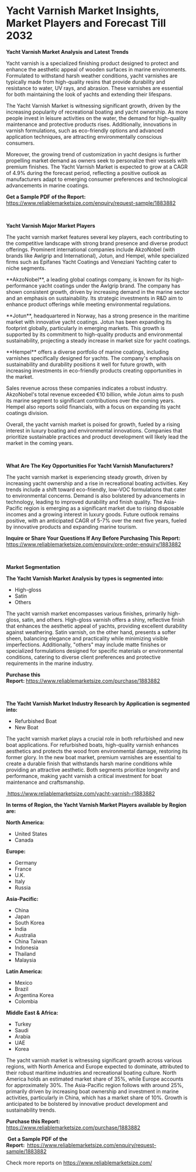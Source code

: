 <p><h1>Yacht Varnish Market Insights, Market Players and Forecast Till 2032</h1></p><p><strong>Yacht Varnish Market Analysis and Latest Trends</strong></p>
<p><p>Yacht varnish is a specialized finishing product designed to protect and enhance the aesthetic appeal of wooden surfaces in marine environments. Formulated to withstand harsh weather conditions, yacht varnishes are typically made from high-quality resins that provide durability and resistance to water, UV rays, and abrasion. These varnishes are essential for both maintaining the look of yachts and extending their lifespans.</p><p>The Yacht Varnish Market is witnessing significant growth, driven by the increasing popularity of recreational boating and yacht ownership. As more people invest in leisure activities on the water, the demand for high-quality maintenance and protective products rises. Additionally, innovations in varnish formulations, such as eco-friendly options and advanced application techniques, are attracting environmentally conscious consumers. </p><p>Moreover, the growing trend of customization in yacht designs is further propelling market demand as owners seek to personalize their vessels with premium finishes. The Yacht Varnish Market is expected to grow at a CAGR of 4.9% during the forecast period, reflecting a positive outlook as manufacturers adapt to emerging consumer preferences and technological advancements in marine coatings.</p></p>
<p><strong>Get a Sample PDF of the Report:&nbsp;</strong> <a href="https://www.reliablemarketsize.com/enquiry/request-sample/1883882?utm_campaign=3345&utm_medium=2&utm_source=Github&utm_content=ia&utm_term=02042025&utm_id=yacht-varnish">https://www.reliablemarketsize.com/enquiry/request-sample/1883882</a></p>
<p>&nbsp;</p>
<p><strong>Yacht Varnish Major Market Players</strong></p>
<p><p>The yacht varnish market features several key players, each contributing to the competitive landscape with strong brand presence and diverse product offerings. Prominent international companies include AkzoNobel (with brands like Awlgrip and International), Jotun, and Hempel, while specialized firms such as Epifanes Yacht Coatings and Veneziani Yachting cater to niche segments.</p><p>**AkzoNobel**, a leading global coatings company, is known for its high-performance yacht coatings under the Awlgrip brand. The company has shown consistent growth, driven by increasing demand in the marine sector and an emphasis on sustainability. Its strategic investments in R&D aim to enhance product offerings while meeting environmental regulations.</p><p>**Jotun**, headquartered in Norway, has a strong presence in the maritime market with innovative yacht coatings. Jotun has been expanding its footprint globally, particularly in emerging markets. This growth is supported by its commitment to high-quality products and environmental sustainability, projecting a steady increase in market size for yacht coatings.</p><p>**Hempel** offers a diverse portfolio of marine coatings, including varnishes specifically designed for yachts. The company's emphasis on sustainability and durability positions it well for future growth, with increasing investments in eco-friendly products creating opportunities in the market.</p><p>Sales revenue across these companies indicates a robust industry. AkzoNobel's total revenue exceeded €10 billion, while Jotun aims to push its marine segment to significant contributions over the coming years. Hempel also reports solid financials, with a focus on expanding its yacht coatings division.</p><p>Overall, the yacht varnish market is poised for growth, fueled by a rising interest in luxury boating and environmental innovations. Companies that prioritize sustainable practices and product development will likely lead the market in the coming years.</p></p>
<p>&nbsp;</p>
<p><strong>What Are The Key Opportunities For Yacht Varnish Manufacturers?</strong></p>
<p><p>The yacht varnish market is experiencing steady growth, driven by increasing yacht ownership and a rise in recreational boating activities. Key trends include a shift toward eco-friendly, low-VOC formulations that cater to environmental concerns. Demand is also bolstered by advancements in technology, leading to improved durability and finish quality. The Asia-Pacific region is emerging as a significant market due to rising disposable incomes and a growing interest in luxury goods. Future outlook remains positive, with an anticipated CAGR of 5-7% over the next five years, fueled by innovative products and expanding marine tourism.</p></p>
<p><strong>Inquire or Share Your Questions If Any Before Purchasing This Report:</strong> <a href="https://www.reliablemarketsize.com/enquiry/pre-order-enquiry/1883882?utm_campaign=3345&utm_medium=2&utm_source=Github&utm_content=ia&utm_term=02042025&utm_id=yacht-varnish">https://www.reliablemarketsize.com/enquiry/pre-order-enquiry/1883882</a></p>
<p>&nbsp;</p>
<p><strong>Market Segmentation</strong></p>
<p><strong>The Yacht Varnish Market Analysis by types is segmented into:</strong></p>
<p><ul><li>High-gloss</li><li>Satin</li><li>Others</li></ul></p>
<p><p>The yacht varnish market encompasses various finishes, primarily high-gloss, satin, and others. High-gloss varnish offers a shiny, reflective finish that enhances the aesthetic appeal of yachts, providing excellent durability against weathering. Satin varnish, on the other hand, presents a softer sheen, balancing elegance and practicality while minimizing visible imperfections. Additionally, "others" may include matte finishes or specialized formulations designed for specific materials or environmental conditions, catering to diverse client preferences and protective requirements in the marine industry.</p></p>
<p><strong>Purchase this Report:&nbsp;</strong><a href="https://www.reliablemarketsize.com/purchase/1883882?utm_campaign=3345&utm_medium=2&utm_source=Github&utm_content=ia&utm_term=02042025&utm_id=yacht-varnish">https://www.reliablemarketsize.com/purchase/1883882</a></p>
<p>&nbsp;</p>
<p><strong>The Yacht Varnish Market Industry Research by Application is segmented into:</strong></p>
<p><ul><li>Refurbished Boat</li><li>New Boat</li></ul></p>
<p><p>The yacht varnish market plays a crucial role in both refurbished and new boat applications. For refurbished boats, high-quality varnish enhances aesthetics and protects the wood from environmental damage, restoring its former glory. In the new boat market, premium varnishes are essential to create a durable finish that withstands harsh marine conditions while providing an attractive aesthetic. Both segments prioritize longevity and performance, making yacht varnish a critical investment for boat maintenance and craftsmanship.</p></p>
<p><a href="https://www.reliablemarketsize.com/yacht-varnish-r1883882?utm_campaign=3345&utm_medium=2&utm_source=Github&utm_content=ia&utm_term=02042025&utm_id=yacht-varnish">&nbsp;https://www.reliablemarketsize.com/yacht-varnish-r1883882</a></p>
<p><strong>In terms of Region, the Yacht Varnish Market Players available by Region are:</strong></p>
<p>
    <p> <strong> North America: </strong>
        <ul>
            <li>United States</li>
            <li>Canada</li>
        </ul>
        </p> 
    <p> <strong> Europe: </strong>
        <ul>
            <li>Germany</li>
            <li>France</li>
            <li>U.K.</li>
            <li>Italy</li>
            <li>Russia</li>
        </ul>
        </p> 
    <p> <strong> Asia-Pacific: </strong>
        <ul>
            <li>China</li>
            <li>Japan</li>
            <li>South Korea</li>
            <li>India</li>
            <li>Australia</li>
            <li>China Taiwan</li>
            <li>Indonesia</li>
            <li>Thailand</li>
            <li>Malaysia</li>
        </ul>
        </p> 
    <p> <strong> Latin America: </strong>
        <ul>
            <li>Mexico</li>
            <li>Brazil</li>
            <li>Argentina Korea</li>
            <li>Colombia</li>
        </ul>
        </p> 
    <p> <strong> Middle East & Africa: </strong>
        <ul>
            <li>Turkey</li>
            <li>Saudi</li>
            <li>Arabia</li>
            <li>UAE</li>
            <li>Korea</li>
        </ul>
    </p>
    </p>
<p><p>The yacht varnish market is witnessing significant growth across various regions, with North America and Europe expected to dominate, attributed to their robust maritime industries and recreational boating culture. North America holds an estimated market share of 35%, while Europe accounts for approximately 30%. The Asia-Pacific region follows with around 25%, primarily driven by increasing boat ownership and investment in marine activities, particularly in China, which has a market share of 10%. Growth is anticipated to be bolstered by innovative product development and sustainability trends.</p></p>
<p><strong>Purchase this Report: </strong><a href="https://www.reliablemarketsize.com/purchase/1883882?utm_campaign=3345&utm_medium=2&utm_source=Github&utm_content=ia&utm_term=02042025&utm_id=yacht-varnish">https://www.reliablemarketsize.com/purchase/1883882</a></p>
<p>&nbsp;<strong>Get a Sample PDF of the Report:&nbsp;&nbsp;</strong><a href="https://www.reliablemarketsize.com/enquiry/request-sample/1883882?utm_campaign=3345&utm_medium=2&utm_source=Github&utm_content=ia&utm_term=02042025&utm_id=yacht-varnish">https://www.reliablemarketsize.com/enquiry/request-sample/1883882</a></p>
<p><strong></strong></p>
<p>Check more reports on <a href="https://www.reliablemarketsize.com/?utm_campaign=3345&utm_medium=2&utm_source=Github&utm_content=ia&utm_term=02042025&utm_id=yacht-varnish">https://www.reliablemarketsize.com/</a></p>